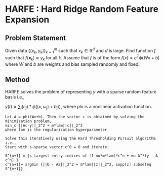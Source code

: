 # HARFE : Hard Ridge Random Feature Expansion
## Problem Statement

Given data $\{(x_k,y_k)\}_{k=1}^m$ such that $x_k\in\mathbb{R}^d$ and $d$ is large. Find function $f$ such that $f(\mathbf{x}_k)\approx y_k$ for all $k$.
Assume that $f$ is of the form $f(x) = c^T \phi(Wx+b)$ where $W$ and $b$ are weights and bias sampled randomly and fixed.

## Method

HARFE solves the problem of representing $y$ with a sparse random feature basis i.e.,
    
$y(t) \approx \sum_j (c_j) * \phi(\langle x,\omega_j\rangle + b_j))$, where phi is a nonlinear activation function. 
    
    Let A = phi(Wx+b). Then the vector c is obtained by solving the minimization problem,
    min_c ||Ac-y||_2^2 + m*lam||c||_2^2
    where lam is the regularization hyperparameter.
    
    Solve this iteratively using the Hard Thresholding Pursuit algorithm i.e.,
    Start with s-sparse vector c^0 = 0 and iterate:
    
    S^{n+1} = {s largest entry indices of (1-mu*m*lam)*c^n + mu A^*(y - A c^n) }
    c^{n+1}= argmin {||b - Az||_2^2 + m*lam||z||_2^2, supp(z) subseteq S^{n+1}}.
